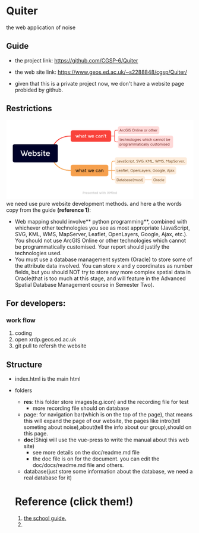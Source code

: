 # Quiter
the web application of noise

## Guide

- the project link: https://github.com/CGSP-6/Quiter 

- the web site link: https://www.geos.ed.ac.uk/~s2288848/cgsp/Quiter/ 
- given that this is a private project now, we don't have a website page probided by github.
## Restrictions
![the png](./res/img/Website.png)
we need use pure website development methods.
and here a the words copy from the guide **(reference 1)**:

- Web mapping should involve** python programming**, combined with whichever other
technologies you see as most appropriate (JavaScript, SVG, KML, WMS, MapServer,
Leaflet, OpenLayers, Google, Ajax, etc.). You should not use ArcGIS Online or other
technologies which cannot be programmatically customised. Your report should justify the
technologies used.
- You must use a database management system (Oracle) to store some of the attribute data
involved. You can store x and y coordinates as number fields, but you should NOT try to
store any more complex spatial data in Oracle(that is too much at this stage, and will feature in the Advanced Spatial Database Management course in Semester Two).

## For developers:
### work flow
1. coding
2. open xrdp.geos.ed.ac.uk
3. git pull to refersh the website
## Structure
- index.html is the main html
- folders
  - **res**: this folder store images(e.g.icon) and the recording file for test
    - more recording file should on database
  - page: for navigation bar(which is on the top of the page), that means this will expand the page of our website, the pages like intro(tell someting about noise),about(tell the info about our group),should on this page.
  - **doc**(Shiqi will use the vue-press to write the manual about this web site)
    - see more details on the doc/readme.md file
    - the doc file is on for the document. you can edit the doc/docs/readme.md file and others.
  - database(just store some information about the database, we need a real database for it)

  # Reference (click them!)
  1. [the school guide.](https://www.geos.ed.ac.uk/~bmg/teaching/rppp/week3/Capital%20Greenspaces%20Project.pdf)
  2. 

